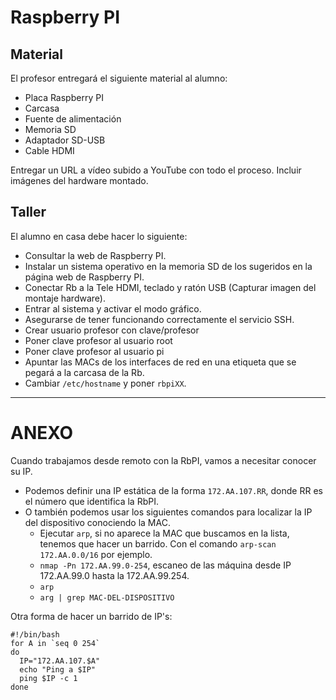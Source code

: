 # Raspberry PI

## Material

El profesor entregará el siguiente material al alumno:
* Placa Raspberry PI
* Carcasa
* Fuente de alimentación
* Memoria SD
* Adaptador SD-USB
* Cable HDMI

Entregar un URL a vídeo subido a YouTube con todo el proceso. Incluir imágenes del hardware montado.

## Taller

El alumno en casa debe hacer lo siguiente:

* Consultar la web de Raspberry PI.
* Instalar un sistema operativo en la memoria SD de los sugeridos en la página web de Raspberry PI.
* Conectar Rb a la Tele HDMI, teclado y ratón USB (Capturar imagen del montaje hardware).
* Entrar al sistema y activar el modo gráfico.
* Asegurarse de tener funcionando correctamente el servicio SSH.
* Crear usuario profesor con clave/profesor
* Poner clave profesor al usuario root
* Poner clave profesor al usuario pi
* Apuntar las MACs de los interfaces de red en una etiqueta que se pegará a la carcasa de la Rb.
* Cambiar `/etc/hostname` y poner `rbpiXX`.

---

# ANEXO

Cuando trabajamos desde remoto con la RbPI, vamos a necesitar conocer su IP.
* Podemos definir una IP estática de la forma `172.AA.107.RR`, donde RR es el
número que identifica la RbPI.
* O también podemos usar los siguientes comandos para localizar la IP del dispositivo
conociendo la MAC.
    * Ejecutar `arp`, si no aparece la MAC que buscamos en la lista, tenemos que hacer un barrido. Con el comando `arp-scan 172.AA.0.0/16` por ejemplo.
    * `nmap -Pn 172.AA.99.0-254`, escaneo de las máquina desde IP 172.AA.99.0 hasta la 172.AA.99.254.
    * `arp`
    * `arg | grep MAC-DEL-DISPOSITIVO`

Otra forma de hacer un barrido de IP's:

```
#!/bin/bash
for A in `seq 0 254`
do
  IP="172.AA.107.$A"
  echo "Ping a $IP"
  ping $IP -c 1
done
```
